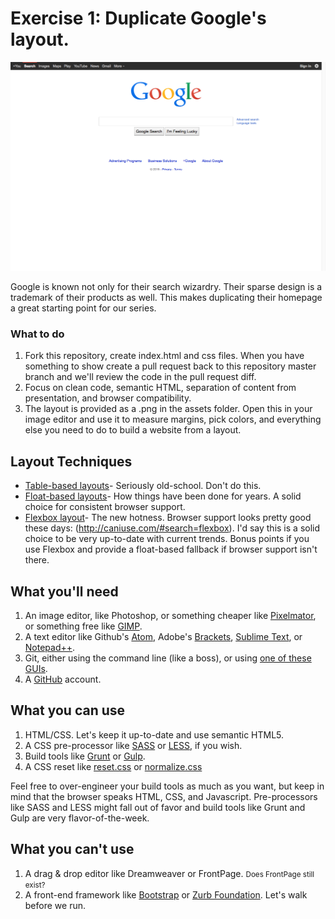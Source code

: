 # Exercise 1: Duplicate Google's layout.

![Google Home Page](./assets/exercise1/google-homepage.png "Google Home Page")

Google is known not only for their search wizardry. Their sparse design is a trademark of their products as well. This makes duplicating their homepage a great starting point for our series.

### What to do

1. Fork this repository, create index.html and css files. When you have something to show create a pull request back to this repository master branch and we'll review the code in the pull request diff.
2. Focus on clean code, semantic HTML, separation of content from presentation, and browser compatibility. 
3. The layout is provided as a .png in the assets folder. Open this in your image editor and use it to measure margins, pick colors, and everything else you need to do to build a website from a layout.

## Layout Techniques

- [Table-based layouts](http://www.ironspider.ca/webdesign102/tables4layout2.htm)- Seriously old-school. Don't do this.
- [Float-based layouts](http://alistapart.com/article/css-floats-101)- How things have been done for years. A solid choice for consistent browser support.
- [Flexbox layout](https://css-tricks.com/snippets/css/a-guide-to-flexbox/)- The new hotness. Browser support looks pretty good these days: (http://caniuse.com/#search=flexbox). I'd say this is a solid choice to be very up-to-date with current trends. Bonus points if you use Flexbox and provide a float-based fallback if browser support isn't there.

## What you'll need

1. An image editor, like Photoshop, or something cheaper like [Pixelmator](http://www.pixelmator.com/ "Pixelmator"), or something free like [GIMP](http://gimp.org "GNU Image Manipulation Program").
2. A text editor like Github's [Atom](https://atom.io/), Adobe's [Brackets](http://brackets.io/), [Sublime Text](http://www.sublimetext.com/), or [Notepad++](http://notepad-plus-plus.org/).
3. Git, either using the command line (like a boss), or using [one of these GUIs](http://git-scm.com/downloads/guis).
4. A [GitHub](https://github.com/join) account.

## What you can use

1. HTML/CSS. Let's keep it up-to-date and use semantic HTML5.
2. A CSS pre-processor like [SASS](http://sass-lang.com/) or [LESS](http://lesscss.org/), if you wish.
3. Build tools like [Grunt](http://gruntjs.com/) or [Gulp](http://gulpjs.com/).
4. A CSS reset like [reset.css](http://meyerweb.com/eric/tools/css/reset/) or [normalize.css](http://necolas.github.io/normalize.css/)

Feel free to over-engineer your build tools as much as you want, but keep in mind that the browser speaks HTML, CSS, and Javascript. Pre-processors like SASS and LESS might fall out of favor and build tools like Grunt and Gulp are very flavor-of-the-week.

## What you can't use

1. A drag & drop editor like Dreamweaver or FrontPage. <small>Does FrontPage still exist?</small> 
2. A front-end framework like [Bootstrap](http://getbootstrap.com/) or [Zurb Foundation](http://foundation.zurb.com/). Let's walk before we run.